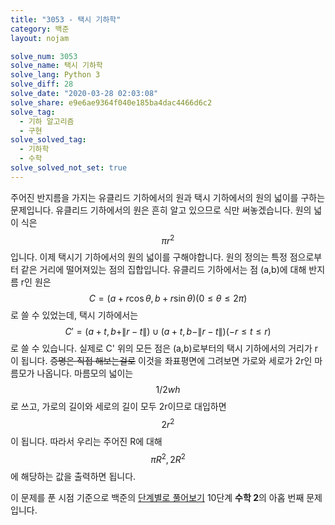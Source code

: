 ```yaml
---
title: "3053 - 택시 기하학"
category: 백준
layout: nojam

solve_num: 3053
solve_name: 택시 기하학
solve_lang: Python 3
solve_diff: 28
solve_date: "2020-03-28 02:03:08"
solve_share: e9e6ae9364f040e185ba4dac4466d6c2
solve_tag:
  - 기하 알고리즘
  - 구현
solve_solved_tag:
  - 기하학
  - 수학
solve_solved_not_set: true
---
```


주어진 반지름을 가지는 유클리드 기하에서의 원과 택시 기하에서의 원의 넓이를 구하는 문제입니다. 유클리드 기하에서의 원은 흔히 알고 있으므로 식만 써놓겠습니다. 원의 넓이 식은 $$\pi r^2$$입니다. 이제 택시기 기하에서의 원의 넓이를 구해야합니다. 원의 정의는 특정 점으로부터 같은 거리에 떨어져있는 점의 집합입니다. 유클리드 기하에서는 점 (a,b)에 대해 반지름 r인 원은 $$C=(a+r\cos\theta,b+r\sin\theta)(0\le\theta\le2\pi)$$로 쓸 수 있었는데, 택시 기하에서는 $$C'=(a+t,b+\|r-t\|)\cup(a+t,b-\|r-t\|)(-r\le t\le r)$$로 쓸 수 있습니다. 실제로 C' 위의 모든 점은 (a,b)로부터의 택시 기하에서의 거리가 r이 됩니다. ~~증명은 직접 해보는걸로~~ 이것을 좌표평면에 그려보면 가로와 세로가 2r인 마름모가 나옵니다. 마름모의 넓이는 $$1/2 wh$$로 쓰고, 가로의 길이와 세로의 길이 모두 2r이므로 대입하면 $$2r^2$$이 됩니다. 따라서 우리는 주어진 R에 대해 $$\pi R^2, 2R^2$$에 해당하는 값을 출력하면 됩니다.

이 문제를 푼 시점 기준으로 백준의 [단계별로 풀어보기](http://noj.am/p/s) 10단계 **수학 2**의 아홉 번째 문제입니다.
